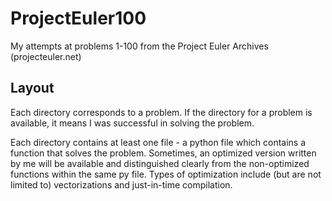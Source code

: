 # ProjectEuler100
My attempts at problems 1-100 from the Project Euler Archives (projecteuler.net) 

## Layout
Each directory corresponds to a problem. If the directory for a problem is available, it means I was successful in solving the problem.

Each directory contains at least one file - a python file which contains a function that solves the problem. Sometimes, an optimized version written by me 
will be available and distinguished clearly from the non-optimized functions within the same py file. Types of optimization include (but are not limited to) vectorizations and just-in-time compilation.

